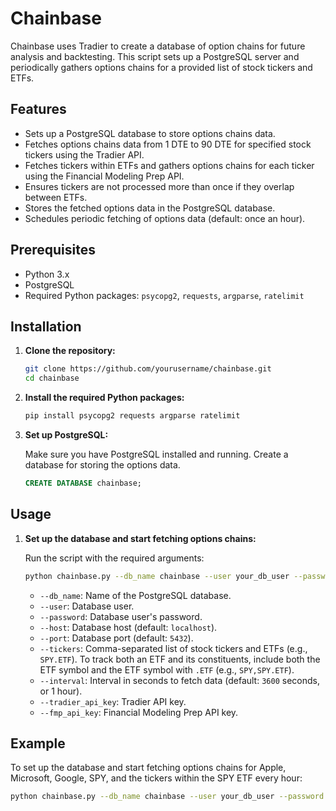 # Chainbase

Chainbase uses Tradier to create a database of option chains for future analysis and backtesting. This script sets up a PostgreSQL server and periodically gathers options chains for a provided list of stock tickers and ETFs.

## Features

- Sets up a PostgreSQL database to store options chains data.
- Fetches options chains data from 1 DTE to 90 DTE for specified stock tickers using the Tradier API.
- Fetches tickers within ETFs and gathers options chains for each ticker using the Financial Modeling Prep API.
- Ensures tickers are not processed more than once if they overlap between ETFs.
- Stores the fetched options data in the PostgreSQL database.
- Schedules periodic fetching of options data (default: once an hour).

## Prerequisites

- Python 3.x
- PostgreSQL
- Required Python packages: `psycopg2`, `requests`, `argparse`, `ratelimit`

## Installation

1. **Clone the repository:**

    ```bash
    git clone https://github.com/yourusername/chainbase.git
    cd chainbase
    ```

2. **Install the required Python packages:**

    ```bash
    pip install psycopg2 requests argparse ratelimit
    ```

3. **Set up PostgreSQL:**

    Make sure you have PostgreSQL installed and running. Create a database for storing the options data.

    ```sql
    CREATE DATABASE chainbase;
    ```

## Usage

1. **Set up the database and start fetching options chains:**

    Run the script with the required arguments:

    ```bash
    python chainbase.py --db_name chainbase --user your_db_user --password your_db_password --host localhost --port 5432 --tickers AAPL,MSFT,GOOG,SPY,SPY.ETF --interval 3600 --tradier_api_key your_tradier_api_key --fmp_api_key your_fmp_api_key
    ```

    - `--db_name`: Name of the PostgreSQL database.
    - `--user`: Database user.
    - `--password`: Database user's password.
    - `--host`: Database host (default: `localhost`).
    - `--port`: Database port (default: `5432`).
    - `--tickers`: Comma-separated list of stock tickers and ETFs (e.g., `SPY.ETF`). To track both an ETF and its constituents, include both the ETF symbol and the ETF symbol with `.ETF` (e.g., `SPY,SPY.ETF`).
    - `--interval`: Interval in seconds to fetch data (default: `3600` seconds, or 1 hour).
    - `--tradier_api_key`: Tradier API key.
    - `--fmp_api_key`: Financial Modeling Prep API key.

## Example

To set up the database and start fetching options chains for Apple, Microsoft, Google, SPY, and the tickers within the SPY ETF every hour:

```bash
python chainbase.py --db_name chainbase --user your_db_user --password your_db_password --host localhost --port 5432 --tickers AAPL,MSFT,GOOG,SPY,SPY.ETF --interval 3600 --tradier_api_key your_tradier_api_key --fmp_api_key your_fmp_api_key
```
